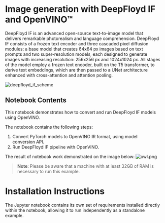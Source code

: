 # Image generation with DeepFloyd IF and OpenVINO™

DeepFloyd IF is an advanced open-source text-to-image model that delivers remarkable photorealism and language comprehension. DeepFloyd IF consists of a frozen text encoder and three cascaded pixel diffusion modules: a base model that creates 64x64 px images based on text prompts and two super-resolution models, each designed to generate images with increasing resolution: 256x256 px and 1024x1024 px. All stages of the model employ a frozen text encoder, built on the T5 transformer, to derive text embeddings, which are then passed to a UNet architecture enhanced with cross-attention and attention pooling.

![deepfloyd_if_scheme](https://github.com/deep-floyd/IF/raw/develop/pics/deepfloyd_if_scheme.jpg)

## Notebook Contents

This notebook demonstrates how to convert and run DeepFloyd IF models using OpenVINO.

The notebook contains the following steps:
1. Convert PyTorch models to OpenVINO IR format, using model conversion API.
2. Run DeepFloyd IF pipeline with OpenVINO.

The result of notebook work demonstrated on the image below:
![owl.png](https://user-images.githubusercontent.com/29454499/241643886-dfcf3c48-8d50-4730-ae28-a21595d9504f.png)

>**Note**: Please be aware that a machine with at least 32GB of RAM is necessary to run this example.


# Installation Instructions

The Jupyter notebook contains its own set of requirements installed directly within the notebook, allowing it to run independently as a standalone example.